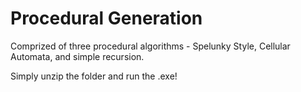 # Procedural Generation
 Comprized of three procedural algorithms - Spelunky Style, Cellular Automata, and simple recursion.
 
 Simply unzip the folder and run the .exe!
